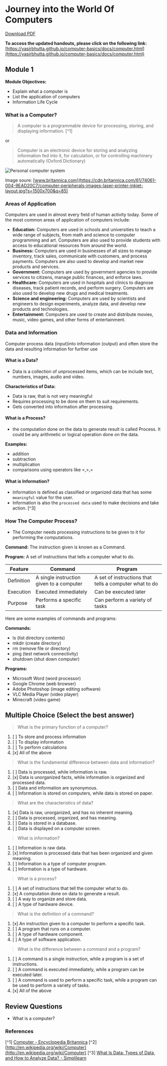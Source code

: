 
# Journey into the World Of Computers

[Download PDF](https://yasirbhutta.github.io/computer-basics/docs/computer.pdf)

**To access the updated handouts, please click on the following link:**
[https://yasirbhutta.github.io/computer-basics/docs/computer.html](https://yasirbhutta.github.io/computer-basics/docs/computer.html)

## Module 1

**Module Objectives:**

- Explain what a computer is
- List the application of computers
- Information Life Cycle

### What is a Computer?

> A computer is a programmable device for processing, storing, and displaying information. [^1]

or

> Computer is an electronic device for storing and analyzing information fed into it, for calculation, or for controlling machinery automatically (Oxford Dictionary)

![Personal computer system](https://cdn.britannica.com/61/74061-004-9EAD20C7/computer-peripherals-images-laser-printer-inkjet-layout.jpg?s=1500x700&q=85)

Image soure: [www.britannica.com](https://cdn.britannica.com/61/74061-004-9EAD20C7/computer-peripherals-images-laser-printer-inkjet-layout.jpg?s=1500x700&q=85)

### Areas of Application

Computers are used in almost every field of human activity today. Some of the most common areas of application of computers include:

- **Education:** Computers are used in schools and universities to teach a wide range of subjects, from math and science to computer programming and art. Computers are also used to provide students with access to educational resources from around the world.
- **Business:** Computers are used in businesses of all sizes to manage inventory, track sales, communicate with customers, and process payments. Computers are also used to develop and market new products and services.
- **Government:** Computers are used by government agencies to provide services to citizens, manage public finances, and enforce laws.
- **Healthcare:** Computers are used in hospitals and clinics to diagnose diseases, track patient records, and perform surgery. Computers are also used to develop new drugs and medical treatments.
- **Science and engineering:** Computers are used by scientists and engineers to design experiments, analyze data, and develop new products and technologies.
- **Entertainment:** Computers are used to create and distribute movies, music, video games, and other forms of entertainment.

### Data and Information

Computer process data (input)into information (output) and often store the data and resulting information for further use

#### What is a Data?

- Data is a collection of unprocessed items, which can be include text, numbers, images, audio and video.

**Characteristics of Data:**

- Data is raw, that is not very meaningful
- Requires processing to be done on them to suit requirements.
- Gets converted into information after processing.

#### What is a Process?

- the computation done on the data to generate result is called Process. It could be any arithmetic  or logical operation done on the data.

**Examples:**

- addition
- subtraction
- multiplication
- comparisons using operators like <,>,=

#### What is Information?

- Information is defined as classified or organized data that has some `meaningful` value for the user.
- Information is also the `processed data` used to make decisions and take action. [^3]
  
### How The Computer Process?

- The Computer needs processing instructions to be given to it for performing the computations.

**Command:** The instruction given is known as a Command.

**Program:** A set of instructions that tells a computer what to do.

| Feature    | Command                                  | Program                                                |
| ---------- | ---------------------------------------- | ------------------------------------------------------ |
| Definition | A single instruction given to a computer | A set of instructions that tells a computer what to do |
| Execution  | Executed immediately                     | Can be executed later                                  |
| Purpose    | Performs a specific task                 | Can perform a variety of tasks                         |

Here are some examples of commands and programs:

**Commands:**

- ls (list directory contents)
- mkdir (create directory)
- rm (remove file or directory)
- ping (test network connectivity)
- shutdown (shut down computer)

**Programs:**

- Microsoft Word (word processor)
- Google Chrome (web browser)
- Adobe Photoshop (image editing software)
- VLC Media Player (video player)
- Minecraft (video game)

## Multiple Choice (Select the best answer)

> What is the primary function of a computer?

1. [ ] To store and process information
2. [ ] To display information
3. [ ] To perform calculations
4. [x] All of the above

> What is the fundamental difference between data and information?

1. [ ] Data is processed, while information is raw.
2. [x] Data is unorganized facts, while information is organized and processed data.
3. [ ] Data and information are synonymous.
4. [ ] Information is stored on computers, while data is stored on paper.

> What are the characteristics of data?

1. [x] Data is raw, unorganized, and has no inherent meaning.
2. [ ] Data is processed, organized, and has meaning.
3. [ ] Data is stored in a database.
4. [ ] Data is displayed on a computer screen.

> What is information?

1. [ ] Information is raw data.
2. [x] Information is processed data that has been organized and given meaning.
3. [ ] Information is a type of computer program.
4. [ ] Information is a type of hardware.

> What is a process?

1. [ ] A set of instructions that tell the computer what to do.
2. [x] A computation done on data to generate a result.
3. [ ] A way to organize and store data.
4. [ ] A type of hardware device.

> What is the definition of a command?

1. [x] An instruction given to a computer to perform a specific task.
2. [ ] A program that runs on a computer.
3. [ ] A type of hardware component.
4. [ ] A type of software application.

> What is the difference between a command and a program?

1. [ ] A command is a single instruction, while a program is a set of instructions.
2. [ ] A command is executed immediately, while a program can be executed later.
3. [ ] A command is used to perform a specific task, while a program can be used to perform a variety of tasks.
4. [x] All of the above

## Review Questions

- What is a computer?

### References

[^1] [Computer - Encyclopedia Britannica](https://www.britannica.com/technology/computer)
[^2] [http://en.wikipedia.org/wiki/Computer](http://en.wikipedia.org/wiki/Computer)
[^3] [What Is Data: Types of Data, and How to Analyze Data? - Simplilearn](https://www.simplilearn.com/what-is-data-article)
